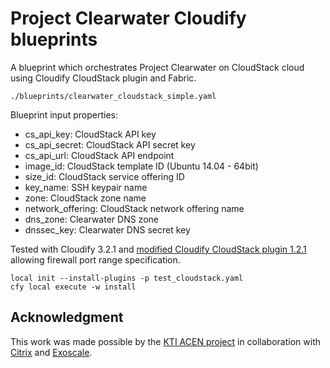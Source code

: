 Project Clearwater Cloudify blueprints
======================================

A blueprint which orchestrates Project Clearwater on CloudStack cloud using Cloudify CloudStack plugin and Fabric.

`./blueprints/clearwater_cloudstack_simple.yaml`

Blueprint input properties:
 - cs_api_key: CloudStack API key
 - cs_api_secret: CloudStack API secret key
 - cs_api_url: CloudStack API endpoint
 - image_id: CloudStack template ID (Ubuntu 14.04 - 64bit)
 - size_id: CloudStack service offering ID
 - key_name: SSH keypair name
 - zone: CloudStack zone name
 - network_offering: CloudStack network offering name
 - dns_zone: Clearwater DNS zone
 - dnssec_key: Clearwater DNS secret key

Tested with Cloudify 3.2.1 and [modified Cloudify CloudStack plugin 1.2.1](https://github.com/icclab/cloudify-cloudstack-plugin) allowing firewall port range specification.

```
local init --install-plugins -p test_cloudstack.yaml
cfy local execute -w install
```

## Acknowledgment
This work was made possible by the [KTI ACEN project](http://blog.zhaw.ch/icclab/acen-begins/) in collaboration with [Citrix](https://www.citrix.com/) and [Exoscale](https://www.exoscale.ch/).